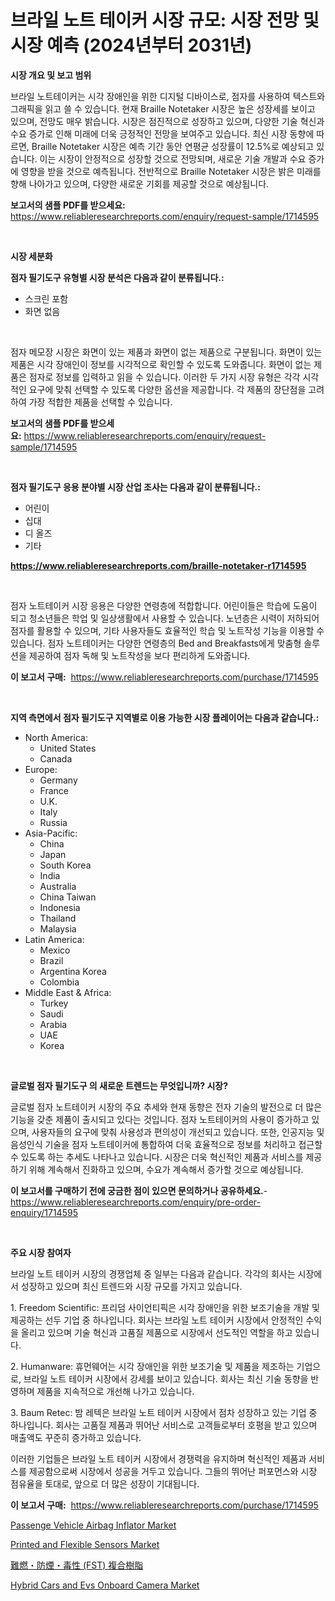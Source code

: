 <p><h1>브라일 노트 테이커 시장 규모: 시장 전망 및 시장 예측 (2024년부터 2031년)</h1></p><p><strong>시장 개요 및 보고 범위</strong></p>
<p><p>브라일 노트테이커는 시각 장애인을 위한 디지털 디바이스로, 점자를 사용하여 텍스트와 그래픽을 읽고 쓸 수 있습니다. 현재 Braille Notetaker 시장은 높은 성장세를 보이고 있으며, 전망도 매우 밝습니다. 시장은 점진적으로 성장하고 있으며, 다양한 기술 혁신과 수요 증가로 인해 미래에 더욱 긍정적인 전망을 보여주고 있습니다. 최신 시장 동향에 따르면, Braille Notetaker 시장은 예측 기간 동안 연평균 성장률이 12.5%로 예상되고 있습니다. 이는 시장이 안정적으로 성장할 것으로 전망되며, 새로운 기술 개발과 수요 증가에 영향을 받을 것으로 예측됩니다. 전반적으로 Braille Notetaker 시장은 밝은 미래를 향해 나아가고 있으며, 다양한 새로운 기회를 제공할 것으로 예상됩니다.</p></p>
<p><strong>보고서의 샘플 PDF를 받으세요:</strong> <a href="https://www.reliableresearchreports.com/enquiry/request-sample/1714595">https://www.reliableresearchreports.com/enquiry/request-sample/1714595</a></p>
<p>&nbsp;</p>
<p><strong>시장 세분화</strong></p>
<p><strong>점자 필기도구 유형별 시장 분석은 다음과 같이 분류됩니다.:</strong></p>
<p><ul><li>스크린 포함</li><li>화면 없음</li></ul></p>
<p>&nbsp;</p>
<p><p>점자 메모장 시장은 화면이 있는 제품과 화면이 없는 제품으로 구분됩니다. 화면이 있는 제품은 시각 장애인이 정보를 시각적으로 확인할 수 있도록 도와줍니다. 화면이 없는 제품은 점자로 정보를 입력하고 읽을 수 있습니다. 이러한 두 가지 시장 유형은 각각 시각적인 요구에 맞춰 선택할 수 있도록 다양한 옵션을 제공합니다. 각 제품의 장단점을 고려하여 가장 적합한 제품을 선택할 수 있습니다.</p></p>
<p><strong>보고서의 샘플 PDF를 받으세요:</strong>&nbsp;<a href="https://www.reliableresearchreports.com/enquiry/request-sample/1714595">https://www.reliableresearchreports.com/enquiry/request-sample/1714595</a></p>
<p>&nbsp;</p>
<p><strong> 점자 필기도구 응용 분야별 시장 산업 조사는 다음과 같이 분류됩니다.:</strong></p>
<p><ul><li>어린이</li><li>십대</li><li>디 올즈</li><li>기타</li></ul></p>
<p><strong><a href="https://www.reliableresearchreports.com/braille-notetaker-r1714595">https://www.reliableresearchreports.com/braille-notetaker-r1714595</a></strong></p>
<p>&nbsp;</p>
<p><p>점자 노트테이커 시장 응용은 다양한 연령층에 적합합니다. 어린이들은 학습에 도움이 되고 청소년들은 학업 및 일상생활에서 사용할 수 있습니다. 노년층은 시력이 저하되어 점자를 활용할 수 있으며, 기타 사용자들도 효율적인 학습 및 노트작성 기능을 이용할 수 있습니다. 점자 노트테이커는 다양한 연령층의 Bed and Breakfasts에게 맞춤형 솔루션을 제공하여 점자 독해 및 노트작성을 보다 편리하게 도와줍니다.</p></p>
<p><strong>이 보고서 구매:</strong>&nbsp; <a href="https://www.reliableresearchreports.com/purchase/1714595">https://www.reliableresearchreports.com/purchase/1714595</a></p>
<p>&nbsp;</p>
<p><strong>지역 측면에서 점자 필기도구 지역별로 이용 가능한 시장 플레이어는 다음과 같습니다.:</strong></p>
<p><ul>
    <li>
        North America:
        <ul>
            <li>United States</li>
            <li>Canada</li>
        </ul>
    </li>
    <li>
        Europe:
        <ul>
            <li>Germany</li>
            <li>France</li>
            <li>U.K.</li>
            <li>Italy</li>
            <li>Russia</li>
        </ul>
    </li>
    <li>
        Asia-Pacific:
        <ul>
            <li>China</li>
            <li>Japan</li>
            <li>South Korea</li>
            <li>India</li>
            <li>Australia</li>
            <li>China Taiwan</li>
            <li>Indonesia</li>
            <li>Thailand</li>
            <li>Malaysia</li>
        </ul>
    </li>
    <li>
        Latin America:
        <ul>
            <li>Mexico</li>
            <li>Brazil</li>
            <li>Argentina Korea</li>
            <li>Colombia</li>
        </ul>
    </li>
    <li>
        Middle East & Africa:
        <ul>
            <li>Turkey</li>
            <li>Saudi</li>
            <li>Arabia</li>
            <li>UAE</li>
            <li>Korea</li>
        </ul>
    </li>
    </ul></p>
<p>&nbsp;</p>
<p><strong>글로벌 점자 필기도구 의 새로운 트렌드는 무엇입니까? 시장?</strong></p>
<p><p>글로벌 점자 노트테이커 시장의 주요 추세와 현재 동향은 전자 기술의 발전으로 더 많은 기능을 갖춘 제품이 출시되고 있다는 것입니다. 점자 노트테이커의 사용이 증가하고 있으며, 사용자들의 요구에 맞춰 사용성과 편의성이 개선되고 있습니다. 또한, 인공지능 및 음성인식 기술을 점자 노트테이커에 통합하여 더욱 효율적으로 정보를 처리하고 접근할 수 있도록 하는 추세도 나타나고 있습니다. 시장은 더욱 혁신적인 제품과 서비스를 제공하기 위해 계속해서 진화하고 있으며, 수요가 계속해서 증가할 것으로 예상됩니다.</p></p>
<p><strong>이 보고서를 구매하기 전에 궁금한 점이 있으면 문의하거나 공유하세요.</strong>- <a href="https://www.reliableresearchreports.com/enquiry/pre-order-enquiry/1714595">https://www.reliableresearchreports.com/enquiry/pre-order-enquiry/1714595</a></p>
<p>&nbsp;</p>
<p><strong>주요 시장 참여자</strong></p>
<p><p>브라일 노트 테이커 시장의 경쟁업체 중 일부는 다음과 같습니다. 각각의 회사는 시장에서 성장하고 있으며 최신 트렌드와 시장 규모를 가지고 있습니다.</p><p>1. Freedom Scientific: 프리덤 사이언티픽은 시각 장애인을 위한 보조기술을 개발 및 제공하는 선두 기업 중 하나입니다. 회사는 브라일 노트 테이커 시장에서 안정적인 수익을 올리고 있으며 기술 혁신과 고품질 제품으로 시장에서 선도적인 역할을 하고 있습니다.</p><p>2. Humanware: 휴먼웨어는 시각 장애인을 위한 보조기술 및 제품을 제조하는 기업으로, 브라일 노트 테이커 시장에서 강세를 보이고 있습니다. 회사는 최신 기술 동향을 반영하며 제품을 지속적으로 개선해 나가고 있습니다.</p><p>3. Baum Retec: 밤 레텍은 브라일 노트 테이커 시장에서 점차 성장하고 있는 기업 중 하나입니다. 회사는 고품질 제품과 뛰어난 서비스로 고객들로부터 호평을 받고 있으며 매출액도 꾸준히 증가하고 있습니다.</p><p>이러한 기업들은 브라일 노트 테이커 시장에서 경쟁력을 유지하며 혁신적인 제품과 서비스를 제공함으로써 시장에서 성공을 거두고 있습니다. 그들의 뛰어난 퍼포먼스와 시장 점유율을 토대로, 앞으로 더 많은 성장이 기대됩니다.</p></p>
<p><strong>이 보고서 구매:</strong>&nbsp;&nbsp;<a href="https://www.reliableresearchreports.com/purchase/1714595">https://www.reliableresearchreports.com/purchase/1714595</a></p>
<p><p><a href="https://www.linkedin.com/pulse/passenge-vehicle-airbag-inflator-market-size-reflecting-i9h8e?trackingId=TCUIdeVmFMLz6Vr0h3XIyA%3D%3D">Passenge Vehicle Airbag Inflator Market</a></p><p><a href="https://github.com/nicholepatriciadoylenwnrjr0/Market-Research-Report-List-2/blob/main/printed-and-flexible-sensors-market.md">Printed and Flexible Sensors Market</a></p><p><a href="https://github.com/nemesis2824/Market-Research-Report-List-1/blob/main/276092722165.md">難燃・防煙・毒性 (FST) 複合樹脂</a></p><p><a href="https://www.linkedin.com/pulse/hybrid-cars-evs-onboard-camera-market-centers-aspects-growth-vxyfe?trackingId=5j1TX30oWZEjbf3jJ2mAow%3D%3D">Hybrid Cars and Evs Onboard Camera Market</a></p></p>